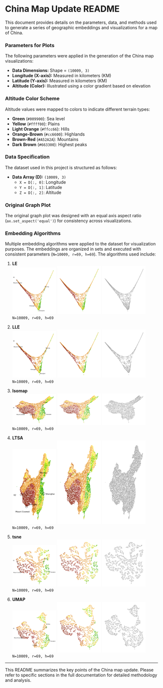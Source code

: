 # China Map Update README

This document provides details on the parameters, data, and methods used to generate a series of geographic embeddings and visualizations for a map of China. 

### Parameters for Plots
The following parameters were applied in the generation of the China map visualizations:

- **Data Dimensions:** Shape = `(10009, 3)`
- **Longitude (X-axis):** Measured in kilometers (KM)
- **Latitude (Y-axis):** Measured in kilometers (KM)
- **Altitude (Color):** Illustrated using a color gradient based on elevation

### Altitude Color Scheme
Altitude values were mapped to colors to indicate different terrain types:

- **Green** (`#009900`): Sea level
- **Yellow** (`#ffff00`): Plains
- **Light Orange** (`#ffcc66`): Hills
- **Orange-Brown** (`#cc6600`): Highlands
- **Brown-Red** (`#A52A2A`): Mountains
- **Dark Brown** (`#663300`): Highest peaks

### Data Specification
The dataset used in this project is structured as follows:

- **Data Array (D):** `(10009, 3)`
  - `X = D[:, 0]`: Longitude
  - `Y = D[:, 1]`: Latitude
  - `Z = D[:, 2]`: Altitude

### Original Graph Plot
The original graph plot was designed with an equal axis aspect ratio (`ax.set_aspect('equal')`) for consistency across visualizations.

### Embedding Algorithms
Multiple embedding algorithms were applied to the dataset for visualization purposes. The embeddings are organized in sets and executed with consistent parameters (`N=10009, r=69, h=69`). The algorithms used include:

1. **LE**  
   <img src="graph/China_LE_set_1.png" width="30%"> <img src="graph/China_LE_set_2.png" width="30%"> <img src="graph/China_LE_set_3.png" width="30%">  
   `N=10009, r=69, h=69`

2. **LLE**  
   <img src="graph/China_LLE_set_1.png" width="30%"> <img src="graph/China_LLE_set_2.png" width="30%"> <img src="graph/China_LLE_set_3.png" width="30%">  
   `N=10009, r=69, h=69`

3. **Isomap**  
   <img src="graph/China_Isomap_set_1.png" width="30%"> <img src="graph/China_Isomap_set_2.png" width="30%"> <img src="graph/China_Isomap_set_3.png" width="30%">  
   `N=10009, r=69, h=69`

4. **LTSA**  
   <img src="graph/China_LTSA_set_1.png" width="30%"> <img src="graph/China_LTSA_set_2.png" width="30%"> <img src="graph/China_LTSA_set_3.png" width="30%">  
   `N=10009, r=69, h=69`

5. **tsne**  
   <img src="graph/China_tsne_set_1.png" width="30%"> <img src="graph/China_tsne_set_2.png" width="30%"> <img src="graph/China_tsne_set_3.png" width="30%">  
   `N=10009, r=69, h=69`

6. **UMAP**  
   <img src="graph/China_UMAP_set_1.png" width="30%"> <img src="graph/China_UMAP_set_2.png" width="30%"> <img src="graph/China_UMAP_set_3.png" width="30%">  
   `N=10009, r=69, h=69`

---

This README summarizes the key points of the China map update. Please refer to specific sections in the full documentation for detailed methodology and analysis.
